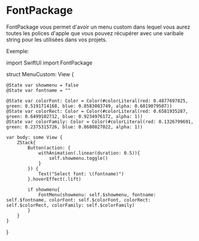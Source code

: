 # FontPackage

FontPackage vous permet d'avoir un menu custom dans lequel vous aurez toutes les polices d'apple que vous pouvez récupérer avec une varibale string pour les utilisées dans vos projets.


Exemple: 

import SwiftUI
import FontPackage

struct MenuCustom: View {
    
    @State var showmenu = false
    @State var fontname = ""
    
    @State var colorFont: Color = Color(#colorLiteral(red: 0.4877697825, green: 0.5191714168, blue: 0.8583083749, alpha: 0.6019079507))
    @State var colorRect: Color = Color(#colorLiteral(red: 0.6581935287, green: 0.6499102712, blue: 0.9234976172, alpha: 1))
    @State var colorFamily: Color = Color(#colorLiteral(red: 0.1326799691, green: 0.2375315726, blue: 0.8680827022, alpha: 1))
    
    var body: some View {
        ZStack{
            Button(action: {
                withAnimation(.linear(duration: 0.5)){
                    self.showmenu.toggle()
                }
            }) {
                Text("Select font: \(fontname)")
            }.hoverEffect(.lift)

            if showmenu{
                FontMenu(showmenu: self.$showmenu, fontname: self.$fontname, colorFont: self.$colorFont, colorRect: self.$colorRect, colorFamily: self.$colorFamily)
            }
        }
    }
}
